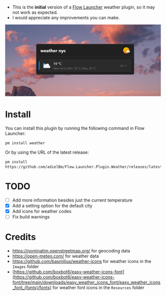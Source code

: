- This is the **initial** version of a [Flow Launcher](https://github.com/Flow-Launcher/Flow.Launcher) weather plugin, so it may not work as expected.
- I would appreciate any improvements you can make.

![](screenshot.png)

# Install 

You can install this plugin by running the following command in Flow Launcher:

```
pm install weather
```

Or by using the URL of the latest release:

```
pm install https://github.com/adielBm/Flow.Launcher.Plugin.Weather/releases/latest/download/Flow.Launcher.Plugin.Weather.zip
```

# TODO

- [ ] Add more information besides just the current temperature
- [x] Add a setting option for the default city
- [x] Add icons for weather codes
- [ ] Fix build warnings

# Credits

- https://nominatim.openstreetmap.org/ for geocoding data
- https://open-meteo.com/ for weather data  
- https://github.com/basmilius/weather-icons for weather icons in the `Images` folder
- [https://github.com/boxbot6/easy-weather-icons-font](https://github.com/boxbot6/easy-weather-icons-font/tree/main/downloads/easy_weather_icons_font/easy_weather_icons_font_(fonts)/fonts) for weather font icons in the `Resources` folder